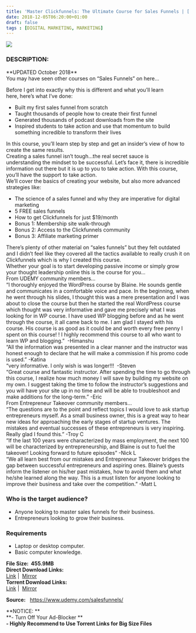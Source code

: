 ```yaml
---
title: 'Master Clickfunnels: The Ultimate Course for Sales Funnels | [ 19.99$ Course For Free ]'
date: 2018-12-05T06:20:00+01:00
draft: false
tags : [DIGITAL MARKETING, MARKETING]
---
```


[![](https://3.bp.blogspot.com/-XDDSgGGZrWc/XAdeEoeZr_I/AAAAAAAAAjg/KEA5PERVWTAdliAV6l6t3wM_4AuIlvhbQCLcBGAs/s640/Master-Clickfunnels-The-Ultimate-Course-for-Sales-Funnels.jpg)](https://3.bp.blogspot.com/-XDDSgGGZrWc/XAdeEoeZr_I/AAAAAAAAAjg/KEA5PERVWTAdliAV6l6t3wM_4AuIlvhbQCLcBGAs/s1600/Master-Clickfunnels-The-Ultimate-Course-for-Sales-Funnels.jpg)

### DESCRIPTION:

\*\*UPDATED October 2018\*\*  
You may have seen other courses on “Sales Funnels” on here…  

Before I get into exactly why this is different and what you’ll learn here, here’s what I’ve done:  

*   Built my first sales funnel from scratch
*   Taught thousands of people how to create their first funnel
*   Generated thousands of podcast downloads from the site
*   Inspired students to take action and use that momentum to build something incredible to transform their lives

In this course, you’ll learn step by step and get an insider’s view of how to create the same results.  
Creating a sales funnel isn’t tough…the real secret sauce is understanding the mindset to be successful. Let’s face it, there is incredible information out there but it is up to you to take action. With this course, you’ll have the support to take action.  
We’ll cover the basics of creating your website, but also more advanced strategies like:  

*   The science of a sales funnel and why they are imperative for digital marketing
*   5 FREE sales funnels
*   How to get Clickfunnels for just $19/month
*   Bonus 1: Membership site walk-through
*   Bonus 2: Access to the Clickfunnels community
*   Bonus 3: Affiliate marketing primer

There’s plenty of other material on “sales funnels” but they felt outdated and I didn’t feel like they covered all the tactics available to really crush it on Clickfunnels which is why I created this course.  
Whether your goal is to start developing passive income or simply grow your thought leadership online this is the course for you…  
From UDEMY community members…  
“I thoroughly enjoyed the WordPress course by Blaine. He sounds gentle and communicates in a comfortable voice and pace. In the beginning, when he went through his slides, I thought this was a mere presentation and I was about to close the course but then he started the real WordPress course which thought was very informative and gave me precisely what I was looking for in WP course. I have used WP blogging before and as he went through the course, it all came back to me. I am glad I stayed with his course. His course is as good as it could be and worth every free penny I spent on this course! ! I highly recommend this course to all who want to learn WP and blogging.”  -Himanshu  
“All the information was presented in a clear manner and the instructor was honest enough to declare that he will make a commission if his promo code is used.” -Katina  
“very informative. I only wish is was longer!!!  -Steven  
“Great course and fantastic instructor. After spending the time to go through this course, I realize how much money I will save by building my website on my own. I suggest taking the time to follow the instructor’s suggestions and you will have your site up in no time and will be able to troubleshoot and make additions for the long-term.” -Eric  
From Entrepreneur Takeover community members…  
“The questions are to the point and reflect topics I would love to ask startup entrepreneurs myself. As a small business owner, this is a great way to hear new ideas for approaching the early stages of startup ventures. The mistakes and eventual successes of these entrepreneurs is very inspiring. Really glad I found this.” -Troy C  
“If the last 100 years were characterized by mass employment, the next 100 will be characterized by entrepreneurship, and Blaine is out to fuel the takeover! Looking forward to future episodes” -Nick L  
“We all learn best from our mistakes and Entrepreneur Takeover bridges the gap between successful entrepreneurs and aspiring ones. Blaine’s guests inform the listener on his/her past mistakes, how to avoid them and what he/she learned along the way. This is a must listen for anyone looking to improve their business and take over the competition.” -Matt L  

### Who is the target audience?

*   Anyone looking to master sales funnels for their business.
*   Entrepreneurs looking to grow their business.

### Requirements

*   Laptop or desktop computer.
*   Basic computer knowledge.

**File Size:  455.9MB**  
**Direct Download Links:**  
 [Link](http://turboagram.com/18521555/master-clickfunnels-link1) |  [Mirror](http://turboagram.com/18521555/master-clickfunnels-link2)  
**Torrent Download Links:**  
 [Link](http://turboagram.com/18521555/master-clickfunnels-torrent1) |  [Mirror](http://turboagram.com/18521555/master-clickfunnels-torrent2)  

  
**Source:**   https://www.udemy.com/salesfunnels/  
  
**NOTICE: **  
**\- Turn Off Your Ad-Blocker **  
**\- Highly Recommend to Use Torrent Links for Big Size Files**